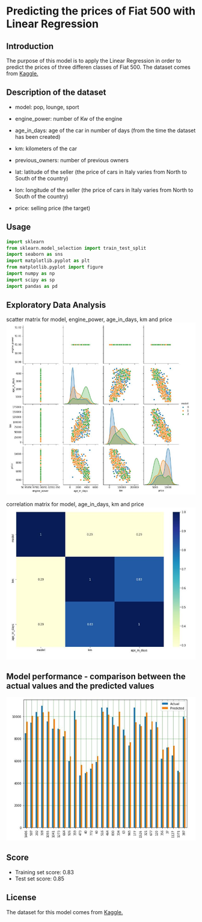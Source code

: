 # Predicting the prices of Fiat 500 with Linear Regression

## Introduction

The purpose of this model is to apply the Linear Regression in order to predict the prices of three differen classes of Fiat 500. The dataset comes from [Kaggle.](https://www.kaggle.com/)

## Description of the dataset

- model: pop, lounge, sport

- engine_power: number of Kw of the engine

- age_in_days: age of the car in number of days (from the time the dataset has been created)

- km: kilometers of the car

- previous_owners: number of previous owners

- lat: latitude of the seller (the price of cars in Italy varies from North to South of the country)

- lon: longitude of the seller (the price of cars in Italy varies from North to South of the country)

- price: selling price (the target)

## Usage
```python
import sklearn 
from sklearn.model_selection import train_test_split
import seaborn as sns
import matplotlib.pyplot as plt
from matplotlib.pyplot import figure
import numpy as np
import scipy as sp
import pandas as pd
```
## Exploratory Data Analysis
scatter matrix for model, engine_power, age_in_days, km and price
![alt text](img/scatter_matrix.JPG)

correlation matrix for model, age_in_days, km and price
![alt text](img/heatmap.JPG)

## Model performance - comparison between the actual values and the predicted values
![alt text](img/histogram_residuals.JPG)

## Score

- Training set score: 0.83
- Test set score: 0.85

## License
The dataset for this model comes from [Kaggle.](https://www.kaggle.com/)
